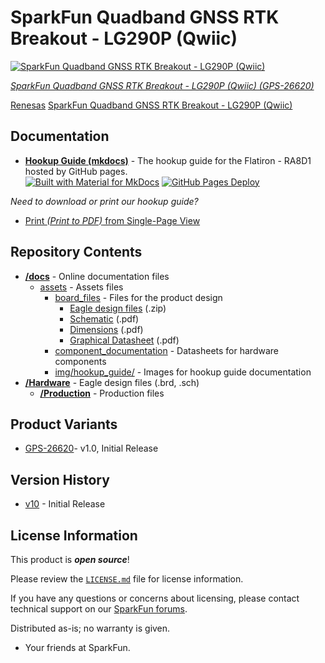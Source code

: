 SparkFun Quadband GNSS RTK Breakout - LG290P (Qwiic)
========================================

[![SparkFun Quadband GNSS RTK Breakout - LG290P (Qwiic)]()](https://www.sparkfun.com/products/26620)

[*SparkFun Quadband GNSS RTK Breakout - LG290P (Qwiic) (GPS-26620)*](https://www.sparkfun.com/products/26620)

[Renesas](https://www.renesas.com/)
[SparkFun Quadband GNSS RTK Breakout - LG290P (Qwiic)](https://www.sparkfun.com/products/26620)


Documentation
--------------

* **[Hookup Guide (mkdocs)](http://docs.sparkfun.com/SparkFun_LG290P_Quadband_GNSS_RTK_Breakout/)** - The hookup guide for the Flatiron - RA8D1 hosted by GitHub pages.<br>
  [![Built with Material for MkDocs](https://img.shields.io/badge/Material_for_MkDocs-526CFE?logo=MaterialForMkDocs&logoColor=white)](https://squidfunk.github.io/mkdocs-material/) [![GitHub Pages Deploy](https://github.com/sparkfun/SparkFun_LG290P_Quadband_GNSS_RTK_Breakout/actions/workflows/mkdocs.yml/badge.svg)](https://github.com/sparkfun/SparkFun_LG290P_Quadband_GNSS_RTK_Breakout/actions/workflows/mkdocs.yml)


*Need to download or print our hookup guide?*

* [Print *(Print to PDF)* from Single-Page View](http://docs.sparkfun.com/SparkFun_LG290P_Quadband_GNSS_RTK_Breakout/print_view)

Repository Contents
-------------------

* **[/docs](/docs/)** - Online documentation files
    * [assets](/docs/assets/) - Assets files
        * [board_files](/docs/assets/board_files/) - Files for the product design
            * [Eagle design files](/docs/assets/board_files/eagle_files.zip) (.zip)
            * [Schematic](/docs/assets/board_files/schematic.pdf) (.pdf)
            * [Dimensions](/docs/assets/board_files/dimensions.pdf) (.pdf)
            * [Graphical Datasheet](/docs/assets/board_files/graphical_datasheet.pdf) (.pdf)
        * [component_documentation](/docs/assets/component_documentation/) - Datasheets for hardware components
        * [img/hookup_guide/](/docs/assets/img/hookup_guide/) - Images for hookup guide documentation
* **[/Hardware](/Hardware/)** - Eagle design files (.brd, .sch)
  * **[/Production](/Production/)** - Production files

Product Variants
----------------

* [GPS-26620](https://www.sparkfun.com/products/26620)- v1.0, Initial Release

Version History
---------------

* [v10](https://github.com/sparkfun/SparkFun_LG290P_Quadband_GNSS_RTK_Breakout/releases/tag/v10) - Initial Release


License Information
-------------------

This product is ***open source***!

Please review the [`LICENSE.md`](./LICENSE.md) file for license information.

If you have any questions or concerns about licensing, please contact technical support on our [SparkFun forums](https://forum.sparkfun.com/viewforum.php?f=152).

Distributed as-is; no warranty is given.

- Your friends at SparkFun.
